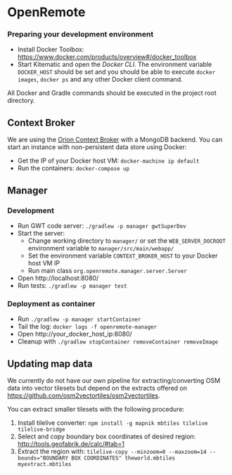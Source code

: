 # OpenRemote

### Preparing your development environment

* Install Docker Toolbox: https://www.docker.com/products/overview#/docker_toolbox
* Start Kitematic and open the *Docker CLI*. The environment variable `DOCKER_HOST` should be set and you should be able to execute `docker images`, `docker ps` and any other Docker client command.

All Docker and Gradle commands should be executed in the project root directory.

## Context Broker

We are using the [Orion Context Broker](https://fiware-orion.readthedocs.org/en/develop/) with a MongoDB backend. You can start an instance with non-persistent data store using Docker:

* Get the IP of your Docker host VM: `docker-machine ip default`
* Run the containers: `docker-compose up`

## Manager

### Development

* Run GWT code server: `./gradlew -p manager gwtSuperDev`
* Start the server:
    - Change working directory to `manager/` or set the `WEB_SERVER_DOCROOT` environment variable to `manager/src/main/webapp/`
    - Set the environment variable `CONTEXT_BROKER_HOST` to your Docker host VM IP
    - Run main class `org.openremote.manager.server.Server`
* Open http://localhost:8080/
* Run tests: `./gradlew -p manager test`

### Deployment as container

* Run `./gradlew -p manager startContainer`
* Tail the log: `docker logs -f openremote-manager`
* Open http://your_docker_host_ip:8080/
* Cleanup with `./gradlew stopContainer removeContainer removeImage`

## Updating map data

We currently do not have our own pipeline for extracting/converting OSM data into vector tilesets but depend on the extracts offered on https://github.com/osm2vectortiles/osm2vectortiles.

You can extract smaller tilesets with the following procedure:

1. Install tilelive converter: 
    `npm install -g mapnik mbtiles tilelive tilelive-bridge`
1. Select and copy boundary box coordinates of desired region: 
    http://tools.geofabrik.de/calc/#tab=1 
1. Extract the region with: 
    `tilelive-copy --minzoom=0 --maxzoom=14 --bounds="BOUNDARY BOX COORDINATES" theworld.mbtiles myextract.mbtiles`
